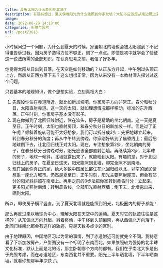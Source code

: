 ```yaml
---
title: 夏天太阳为什么能照到北墙？
description: 有没有想过，夏天傍晚阳光为什么能照到你家北墙？太阳不应该是从南边照过来吗？
image: 
date: 2022-06-28 14:18:00
categories: 折腾与思考
url: /post/3613
---
```


小时候问过一个问题，为什么到夏天的时候，家里朝北的墙也会被太阳照到？不记得谁告诉过我，因为房子造得方位不够正，侧了一点点。即便是初中就学会了验证这一说法所需的全部知识，在认真思考之前，我信了好多年。

你觉得太阳从日出到日落，在天空是如何移动的？从正东方升起，中午划过头顶正上方，然后从正西方落下去？这么想很正常，因为从来没有一本教材深入探讨过这个问题。

只要基本的地理知识，做个思想实验，立刻真相大白：

1. 先假设你住在赤道附近，就比如新加坡吧，你家房子方向非常正。春分和秋分日，太阳直射赤道。这一天的太阳，就如理想情况那样移动，标准的东升西落。正午时刻，你家房子基本没有影子。
2. 现在你搬到了北回归线附近，住在汕头，房子是精确的坐北朝南。这一天是夏至日，正午时刻，太阳也直射房顶，和春分秋分日的新加坡一样。但是过了正午呢？倾斜着旋转可能不太好想象，我们可以拆分成3步：先把地球立起来，转到春分秋分的角度；再从中午转到傍晚，你家刚好转到了晨昏线上；最后把地球倒下去，让北回归线正对太阳。现在，专注想象第2步，坐北朝南的房子，在春分秋分日傍晚时分，阳光应该全部直射西墙。再继续第3步，北半球的房子，地球一倾斜，北墙就露出来了，就能晒到太阳。有趣的是，对于北回归线上的房子，在夏至日这天，阳光能照到北墙，却完全照不到南墙。
3. 现在回到你真正的家，绝大多数中国居民都住在北回归线以北，以南的居民请想象一座北方城市。仍然是夏至日，正午时刻，阳光主要照射屋顶，但会有部分的阳光斜斜照在南墙上。再用之前的3步法把你家转到黄昏时分：立起来，更多阳光照射南墙；转到晨昏线，全部阳光直射西墙；倒下去，北墙露出来，晒到太阳。

所以，即使房子横平竖直，到了夏天北墙就是能照到阳光，北极圈内的房子都能！

那么再反过来以地球为中心，理解太阳在天空中的运动。夏天时它的轨迹往往是这样的：从东偏北方向升起，斜着移动，中午移到头顶偏南，再从西偏北方向落下。北回归线南北都会有这样的轨迹，只是天数多或少的区别。

由于地理原因，中国地区习以为常的事情，到了赤道附近可能就完全不同。我特意看了下新加坡房产，户型图没有一个标明了东南西北。如果依照较为强势的北半球文化标准，默认上面是北的话，那主卧朝哪个方向的都有。我们在乎南北大多是出于光照考虑，而在赤道地区，东南西北并不重要。阳光上半年晒北墙，下半年晒南墙，就看你想哪半年凉快了。
